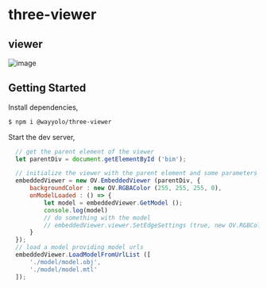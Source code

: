 # three-viewer

## viewer

![image]()

## Getting Started

Install dependencies,

```bash
$ npm i @wayyolo/three-viewer
```

Start the dev server,

```javascript
  // get the parent element of the viewer
  let parentDiv = document.getElementById ('bim');

  // initialize the viewer with the parent element and some parameters
  embeddedViewer = new OV.EmbeddedViewer (parentDiv, {
      backgroundColor : new OV.RGBAColor (255, 255, 255, 0),
      onModelLoaded : () => {
          let model = embeddedViewer.GetModel ();
          console.log(model)
          // do something with the model
          // embeddedViewer.viewer.SetEdgeSettings (true, new OV.RGBColor (0, 0, 0), 1);
      }
  });
  // load a model providing model urls
  embeddedViewer.LoadModelFromUrlList ([
      './model/model.obj',
      './model/model.mtl'
  ]);
```
